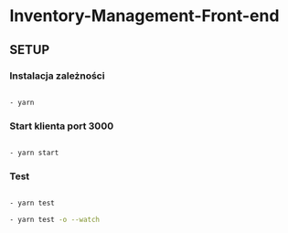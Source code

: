 # Inventory-Management-Front-end

## SETUP

### Instalacja zależności

```sh

- yarn

```

### Start klienta port 3000

```sh

- yarn start

```

### Test

```sh

- yarn test

- yarn test -o --watch

```

